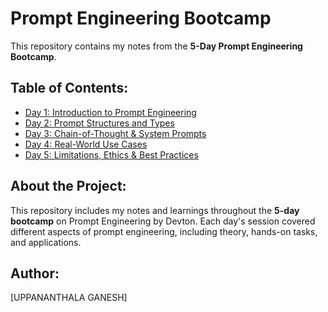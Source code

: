 # Prompt Engineering Bootcamp

This repository contains my notes from the **5-Day Prompt Engineering Bootcamp**.

## Table of Contents:
- [Day 1: Introduction to Prompt Engineering](./Day1/notes.md)
- [Day 2: Prompt Structures and Types](./Day2/notes.md)
- [Day 3: Chain-of-Thought & System Prompts](./Day3/notes.md)
- [Day 4: Real-World Use Cases](./Day4/notes.md)
- [Day 5: Limitations, Ethics & Best Practices](./Day5/notes.md)

## About the Project:
This repository includes my notes and learnings throughout the **5-day bootcamp** on Prompt Engineering by Devton. Each day's session covered different aspects of prompt engineering, including theory, hands-on tasks, and applications.

## Author:
[UPPANANTHALA GANESH]


